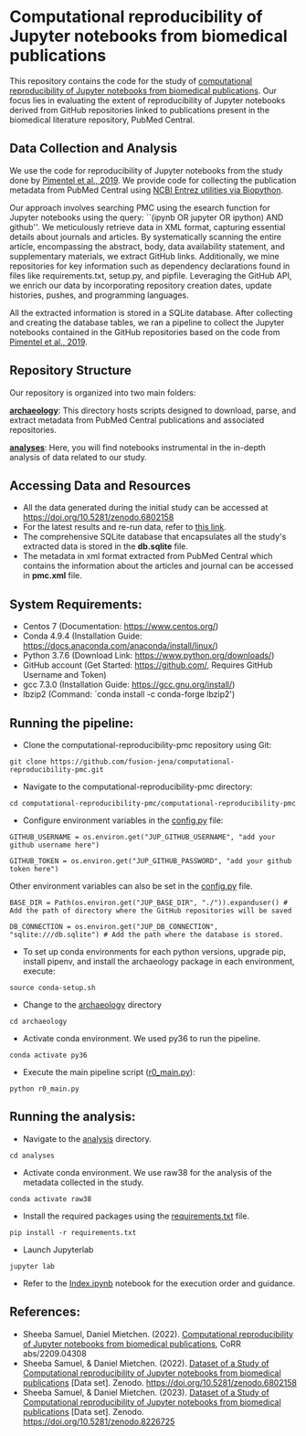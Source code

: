 # Computational reproducibility of Jupyter notebooks from biomedical publications
This repository contains the code for the study of [computational reproducibility of Jupyter notebooks from biomedical publications](https://arxiv.org/pdf/2209.04308.pdf). Our focus lies in evaluating the extent of reproducibility of Jupyter notebooks derived from GitHub repositories linked to publications present in the biomedical literature repository, PubMed Central.

## Data Collection and Analysis
We use the code for reproducibility of Jupyter notebooks from the study done by [Pimentel et al., 2019](https://zenodo.org/record/2592524).
We provide code for collecting the publication metadata from PubMed Central using [NCBI Entrez utilities via Biopython](https://biopython.org/docs/1.76/api/Bio.Entrez.html).

Our approach involves searching PMC using the esearch function for Jupyter notebooks using the query: ``(ipynb OR jupyter OR ipython) AND github''. We meticulously retrieve data in XML format, capturing essential details about journals and articles. By systematically scanning the entire article, encompassing the abstract, body, data availability statement, and supplementary materials, we extract GitHub links. Additionally, we mine repositories for key information such as dependency declarations found in files like requirements.txt, setup.py, and pipfile. Leveraging the GitHub API, we enrich our data by incorporating repository creation dates, update histories, pushes, and programming languages.

All the extracted information is stored in a SQLite database. After collecting and creating the database tables, we ran a pipeline to collect the Jupyter notebooks contained in the GitHub repositories based on the code from [Pimentel et al., 2019](https://zenodo.org/record/2592524).

## Repository Structure
Our repository is organized into two main folders:

**[archaeology](./computational-reproducibility-pmc/archaeology)**: This directory hosts scripts designed to download, parse, and extract metadata from PubMed Central publications and associated repositories.

**[analyses](./computational-reproducibility-pmc/analyses)**: Here, you will find notebooks instrumental in the in-depth analysis of data related to our study.

## Accessing Data and Resources
* All the data generated during the initial study can be accessed at https://doi.org/10.5281/zenodo.6802158
* For the latest results and re-run data, refer to [this link](https://doi.org/10.5281/zenodo.8226725).
* The comprehensive SQLite database that encapsulates all the study's extracted data is stored in the **db.sqlite** file.
* The metadata in xml format extracted from PubMed Central which contains the information about the articles and journal can be accessed in **pmc.xml** file.

## System Requirements:
* Centos 7 (Documentation: https://www.centos.org/)
* Conda 4.9.4 (Installation Guide: https://docs.anaconda.com/anaconda/install/linux/)
* Python 3.7.6 (Download Link: https://www.python.org/downloads/)
* GitHub account (Get Started: https://github.com/, Requires GitHub Username and Token)
* gcc 7.3.0 (Installation Guide: https://gcc.gnu.org/install/)
* lbzip2  (Command: `conda install -c conda-forge lbzip2')

## Running the pipeline:
* Clone the computational-reproducibility-pmc repository using Git:
```
git clone https://github.com/fusion-jena/computational-reproducibility-pmc.git
```

* Navigate to the computational-reproducibility-pmc directory:
```
cd computational-reproducibility-pmc/computational-reproducibility-pmc
```

* Configure environment variables in the [config.py](./computational-reproducibility-pmc/archaeology/config.py) file:
```
GITHUB_USERNAME = os.environ.get("JUP_GITHUB_USERNAME", "add your github username here")

GITHUB_TOKEN = os.environ.get("JUP_GITHUB_PASSWORD", "add your github token here")
```

Other environment variables can also be set in the [config.py](./computational-reproducibility-pmc/archaeology/config.py) file.
```
BASE_DIR = Path(os.environ.get("JUP_BASE_DIR", "./")).expanduser() # Add the path of directory where the GitHub repositories will be saved

DB_CONNECTION = os.environ.get("JUP_DB_CONNECTION", "sqlite:///db.sqlite") # Add the path where the database is stored.
```

* To set up conda environments for each python versions, upgrade pip, install pipenv, and install the archaeology package in each environment, execute:

```
source conda-setup.sh
```

* Change to the [archaeology](./computational-reproducibility-pmc/archaeology) directory
```
cd archaeology
```

* Activate conda environment. We used py36 to run the pipeline.

```
conda activate py36
```

* Execute the main pipeline script ([r0_main.py](./computational-reproducibility-pmc/archaeology/r0_main.py)):
```
python r0_main.py
```


## Running the analysis:
* Navigate to the [analysis](./computational-reproducibility-pmc/analyses/) directory.

```
cd analyses
```

* Activate conda environment. We use raw38 for the analysis of the metadata collected in the study.

```
conda activate raw38
```

* Install the required packages using the [requirements.txt](./computational-reproducibility-pmc/analyses/requirements.txt) file.
```
pip install -r requirements.txt
```

* Launch Jupyterlab
```
jupyter lab
```

* Refer to the [Index.ipynb](./computational-reproducibility-pmc/analyses/Index.ipynb) notebook for the execution order and guidance.

## References:
* Sheeba Samuel, Daniel Mietchen. (2022). [Computational reproducibility of Jupyter notebooks from biomedical publications](https://arxiv.org/pdf/2209.04308.pdf), CoRR abs/2209.04308
* Sheeba Samuel, & Daniel Mietchen. (2022). [Dataset of a Study of Computational reproducibility of Jupyter notebooks from biomedical publications](https://doi.org/10.5281/zenodo.6802158) [Data set]. Zenodo. https://doi.org/10.5281/zenodo.6802158
* Sheeba Samuel, & Daniel Mietchen. (2023). [Dataset of a Study of Computational reproducibility of Jupyter notebooks from biomedical publications](https://doi.org/10.5281/zenodo.8226725) [Data set]. Zenodo. https://doi.org/10.5281/zenodo.8226725